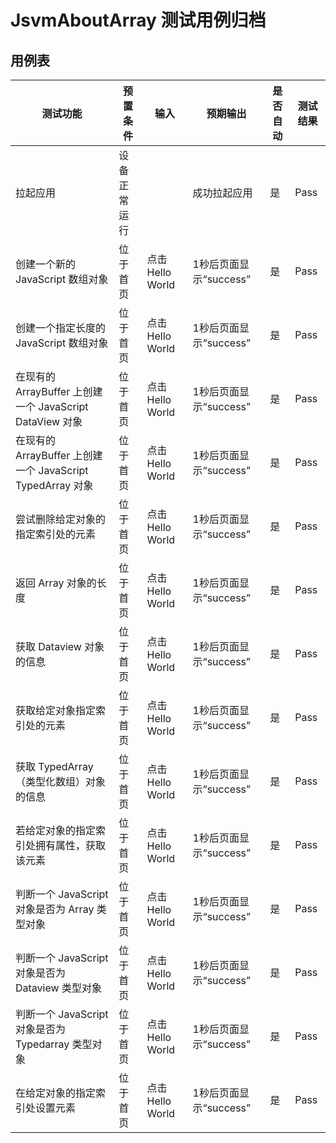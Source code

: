# JsvmAboutArray 测试用例归档

## 用例表

| 测试功能                                                   | 预置条件     | 输入            | 预期输出               | 是否自动 | 测试结果 |
| ---------------------------------------------------------- | ------------ | --------------- | ---------------------- | -------- | -------- |
| 拉起应用                                                   | 设备正常运行 |                 | 成功拉起应用           | 是       | Pass     |
| 创建一个新的 JavaScript 数组对象                           | 位于首页     | 点击Hello World | 1秒后页面显示“success” | 是       | Pass     |
| 创建一个指定长度的 JavaScript 数组对象                     | 位于首页     | 点击Hello World | 1秒后页面显示“success” | 是       | Pass     |
| 在现有的 ArrayBuffer 上创建一个 JavaScript DataView 对象   | 位于首页     | 点击Hello World | 1秒后页面显示“success” | 是       | Pass     |
| 在现有的 ArrayBuffer 上创建一个 JavaScript TypedArray 对象 | 位于首页     | 点击Hello World | 1秒后页面显示“success” | 是       | Pass     |
| 尝试删除给定对象的指定索引处的元素                         | 位于首页     | 点击Hello World | 1秒后页面显示“success” | 是       | Pass     |
| 返回 Array 对象的长度                                      | 位于首页     | 点击Hello World | 1秒后页面显示“success” | 是       | Pass     |
| 获取 Dataview 对象的信息                                   | 位于首页     | 点击Hello World | 1秒后页面显示“success” | 是       | Pass     |
| 获取给定对象指定索引处的元素                               | 位于首页     | 点击Hello World | 1秒后页面显示“success” | 是       | Pass     |
| 获取 TypedArray（类型化数组）对象的信息                    | 位于首页     | 点击Hello World | 1秒后页面显示“success” | 是       | Pass     |
| 若给定对象的指定索引处拥有属性，获取该元素                 | 位于首页     | 点击Hello World | 1秒后页面显示“success” | 是       | Pass     |
| 判断一个 JavaScript 对象是否为 Array 类型对象              | 位于首页     | 点击Hello World | 1秒后页面显示“success” | 是       | Pass     |
| 判断一个 JavaScript 对象是否为 Dataview 类型对象           | 位于首页     | 点击Hello World | 1秒后页面显示“success” | 是       | Pass     |
| 判断一个 JavaScript 对象是否为 Typedarray 类型对象         | 位于首页     | 点击Hello World | 1秒后页面显示“success” | 是       | Pass     |
| 在给定对象的指定索引处设置元素                             | 位于首页     | 点击Hello World | 1秒后页面显示“success” | 是       | Pass     |
